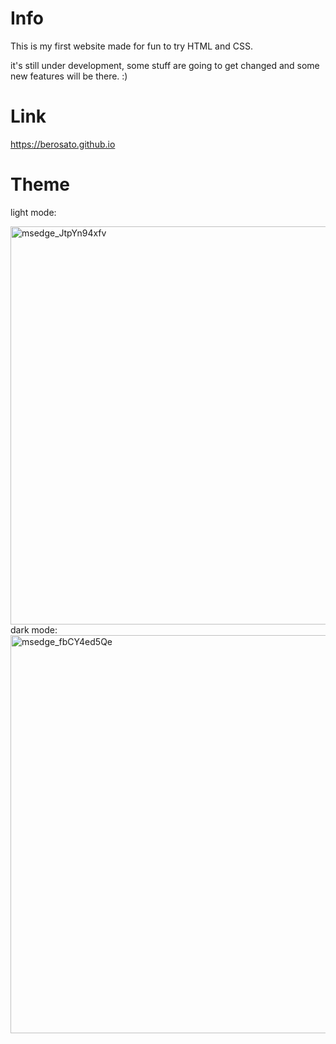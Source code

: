 # Info
This is my first website made for fun to try HTML and CSS.

it's still under development, some stuff are going to get changed and some new features will be there. :)

# Link
https://berosato.github.io

# Theme
light mode:

<img width="637" alt="msedge_JtpYn94xfv" src="https://user-images.githubusercontent.com/75726739/151688469-2debf088-00f3-4350-a4c4-2f881c6693aa.png">
dark mode:

<img width="637" alt="msedge_fbCY4ed5Qe" src="https://user-images.githubusercontent.com/75726739/151688487-acb11f07-dd5a-4c2d-b823-e0a3c2994af2.png">
